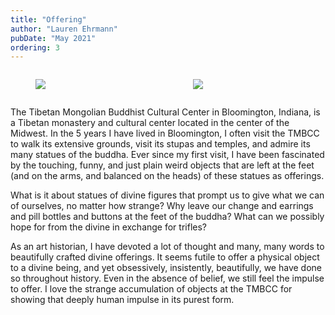 ```yaml
---
title: "Offering"
author: "Lauren Ehrmann"
pubDate: "May 2021"
ordering: 3
---
```


<style>
    .container {
        display: grid; 
        grid-template-columns: repeat(2, 1fr);
        grid-auto-rows: 1fr;
    }
</style>

<div class="container">
<figure>
    <img src="/assets/zine/z4/offering/offering-1.jpg">
</figure>

<figure>
    <img src="/assets/zine/z4/offering/offering-2.jpg">
</figure>
</div>

The Tibetan Mongolian Buddhist Cultural Center in Bloomington, Indiana, is a Tibetan monastery and cultural center located in the center of the Midwest. In the 5 years I have lived in Bloomington, I often visit the TMBCC to walk its extensive grounds, visit its stupas and temples, and admire its many statues of the buddha. Ever since my first visit, I have been fascinated by the touching, funny, and just plain weird objects that are left at the feet (and on the arms, and balanced on the heads) of these statues as offerings.

What is it about statues of divine figures that prompt us to give what we can of ourselves, no matter how strange? Why leave our change and earrings and pill bottles and buttons at the feet of the buddha? What can we possibly hope for from the divine in exchange for trifles?

As an art historian, I have devoted a lot of thought and many, many words to beautifully crafted divine offerings. It seems futile to offer a physical object to a divine being, and yet obsessively, insistently, beautifully, we have done so throughout history. Even in the absence of belief, we still feel the impulse to offer. I love the strange accumulation of objects at the TMBCC for showing that deeply human impulse in its purest form.
